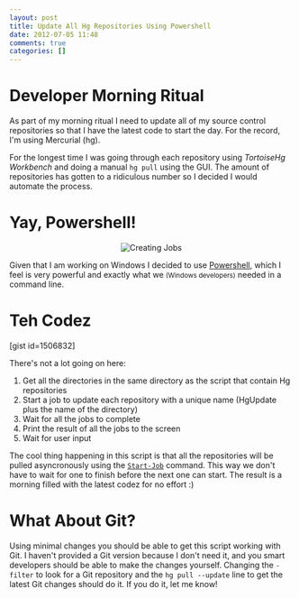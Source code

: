 ```yaml
---
layout: post
title: Update All Hg Repositories Using Powershell
date: 2012-07-05 11:48
comments: true
categories: []
---
```

<h1>Developer Morning Ritual</h1>

<p>As part of my morning ritual I need to update all of my source control repositories so that I have the latest code to start the day. For the record, I'm using Mercurial (hg).</p>

<p>For the longest time I was going through each repository using <em>TortoiseHg Workbench</em> and doing a manual <code>hg pull</code> using the GUI. The amount of repositories has gotten to a ridiculous number so I decided I would automate the process.</p>

<h1>Yay, Powershell!</h1>

<div style="text-align:center;">
  <img src="http://i.imgur.com/hxnBnl.png" alt="Creating Jobs" />
</div>

<p>Given that I am working on Windows I decided to use <a href="http://en.wikipedia.org/wiki/Windows_PowerShell">Powershell</a>, which I feel is very powerful and exactly what we <small>(Windows developers)</small> needed in a command line.</p>

<h1>Teh Codez</h1>

<p>[gist id=1506832]</p>

<p>There's not a lot going on here:</p>

<ol>
<li>Get all the directories in the same directory as the script that contain Hg repositories</li>
<li>Start a job to update each repository with a unique name (HgUpdate plus the name of the directory)</li>
<li>Wait for all the jobs to complete</li>
<li>Print the result of all the jobs to the screen</li>
<li>Wait for user input</li>
</ol>

<p>The cool thing happening in this script is that all the repositories will be pulled asyncronously using the <a href="http://technet.microsoft.com/en-us/library/hh849698.aspx"><code>Start-Job</code></a> command. This way we don't have to wait for one to finish before the next one can start. The result is a morning filled with the latest codez for no effort :)</p>

<h1>What About Git?</h1>

<p>Using minimal changes you should be able to get this script working with Git. I haven't provided a Git version because I don't need it, and you smart developers should be able to make the changes yourself. Changing the <code>-filter</code> to look for a Git repository and the <code>hg pull --update</code> line to get the latest Git changes should do it. If you do it, let me know!</p>

